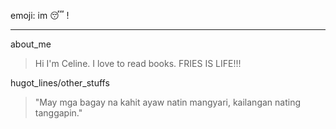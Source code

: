 emoji: im :sleeping: !
***
about_me
>  Hi I'm Celine. I love to read books. FRIES IS LIFE!!!

hugot_lines/other_stuffs
> "May mga bagay na kahit ayaw natin mangyari, kailangan nating tanggapin." 
